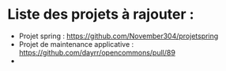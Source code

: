 # Liste des projets à rajouter : 

- Projet spring : https://github.com/November304/projetspring
- Projet de maintenance applicative : https://github.com/dayrr/opencommons/pull/89
- 

